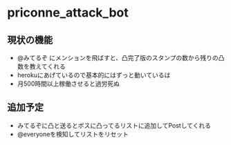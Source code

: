 # priconne_attack_bot

## 現状の機能
- @みてるぞ にメンションを飛ばすと、凸完了版のスタンプの数から残りの凸数を教えてくれる
- herokuにあげているので基本的にはずっと動いているは
- 月500時間以上稼働させると過労死ぬ


## 追加予定
- みてるぞに凸と送るとボスに凸ってるリストに追加してPostしてくれる
- @everyoneを検知してリストをリセット
